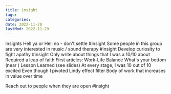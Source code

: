 ```yaml
---
title: insight
tags:
categories:
date: 2022-11-28
lastMod: 2022-11-29
---
```


Insights
Hell ya or Hell no - don't settle #insight
Some people in this group are very interested in music / sound therapy #insight
Develop curiosity to fight apathy #insight
Only write about things that I was a 10/10 about
Required a leap of faith
First articles: Work-Life Balance
What's your bottom (near )
Lesson Learned
(see slides)
At every stage, I was 10 out of 10 excited
Even though I pivoted
Lindy effect filter
Body of work that increases in value over time

Reach out to people when they are open #insight